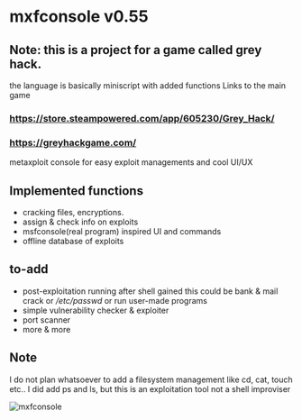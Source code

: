 # mxfconsole v0.55
## Note: this is a project for a game called grey hack.
the language is basically miniscript with added functions
Links to the main game
### https://store.steampowered.com/app/605230/Grey_Hack/
### https://greyhackgame.com/

metaxploit console for easy exploit managements and cool UI/UX
## Implemented functions
- cracking files, encryptions.
- assign & check info on exploits
- msfconsole(real program) inspired UI and commands
- offline database of exploits
## to-add
- post-exploitation running after shell gained
  this could be bank & mail crack or */etc/passwd* or run user-made programs
- simple vulnerability checker & exploiter
- port scanner
- more & more

## Note
I do not plan whatsoever to add a filesystem management like cd, cat, touch etc..
I did add ps and ls, but this is an exploitation tool not a shell improviser


![mxfconsole](https://github.com/user-attachments/assets/5ab2fec6-94f3-4d1b-a003-81a56380102f)
